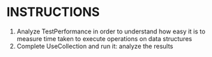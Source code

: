 # INSTRUCTIONS

1. Analyze TestPerformance in order to understand how easy it is to measure time taken to execute operations on data structures
2. Complete UseCollection and run it: analyze the results